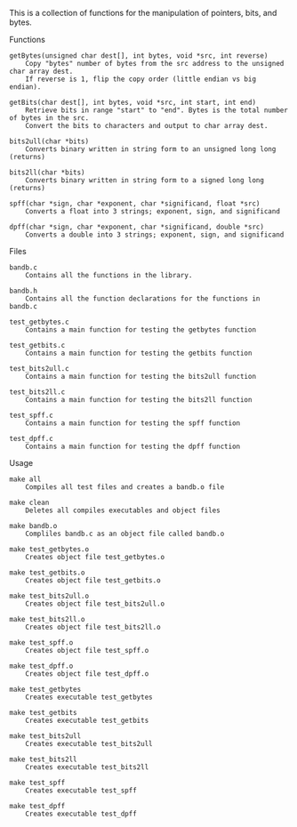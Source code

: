 This is a collection of functions for the manipulation of pointers, bits, and bytes.

Functions

    getBytes(unsigned char dest[], int bytes, void *src, int reverse)
        Copy "bytes" number of bytes from the src address to the unsigned char array dest.
        If reverse is 1, flip the copy order (little endian vs big endian).
        
    getBits(char dest[], int bytes, void *src, int start, int end)
        Retrieve bits in range "start" to "end". Bytes is the total number of bytes in the src.
        Convert the bits to characters and output to char array dest.
        
    bits2ull(char *bits)
        Converts binary written in string form to an unsigned long long (returns)
        
    bits2ll(char *bits)
        Converts binary written in string form to a signed long long (returns)
        
    spff(char *sign, char *exponent, char *significand, float *src)
        Converts a float into 3 strings; exponent, sign, and significand
        
    dpff(char *sign, char *exponent, char *significand, double *src)
        Converts a double into 3 strings; exponent, sign, and significand

Files

    bandb.c
        Contains all the functions in the library.
        
    bandb.h
        Contains all the function declarations for the functions in bandb.c
        
    test_getbytes.c
        Contains a main function for testing the getbytes function
        
    test_getbits.c
        Contains a main function for testing the getbits function
        
    test_bits2ull.c
        Contains a main function for testing the bits2ull function
        
    test_bits2ll.c
        Contains a main function for testing the bits2ll function
        
    test_spff.c
        Contains a main function for testing the spff function
        
    test_dpff.c
        Contains a main function for testing the dpff function

Usage

    make all
        Compiles all test files and creates a bandb.o file
        
    make clean
        Deletes all compiles executables and object files
        
    make bandb.o
        Compliles bandb.c as an object file called bandb.o
        
    make test_getbytes.o
        Creates object file test_getbytes.o
        
    make test_getbits.o
        Creates object file test_getbits.o
        
    make test_bits2ull.o
        Creates object file test_bits2ull.o
        
    make test_bits2ll.o
        Creates object file test_bits2ll.o
        
    make test_spff.o
        Creates object file test_spff.o
        
    make test_dpff.o
        Creates object file test_dpff.o
        
    make test_getbytes
        Creates executable test_getbytes
        
    make test_getbits
        Creates executable test_getbits
        
    make test_bits2ull
        Creates executable test_bits2ull
        
    make test_bits2ll
        Creates executable test_bits2ll
        
    make test_spff
        Creates executable test_spff
        
    make test_dpff
        Creates executable test_dpff

